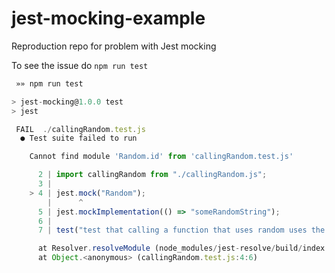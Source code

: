 # jest-mocking-example
Reproduction repo for problem with Jest mocking

To see the issue do `npm run test`

```javascript
 »» npm run test

> jest-mocking@1.0.0 test
> jest

 FAIL  ./callingRandom.test.js
  ● Test suite failed to run

    Cannot find module 'Random.id' from 'callingRandom.test.js'

      2 | import callingRandom from "./callingRandom.js";
      3 |
    > 4 | jest.mock("Random");
        |      ^
      5 | jest.mockImplementation(() => "someRandomString");
      6 |
      7 | test("test that calling a function that uses random uses the mock", () => {

      at Resolver.resolveModule (node_modules/jest-resolve/build/index.js:306:11)
      at Object.<anonymous> (callingRandom.test.js:4:6)

```
